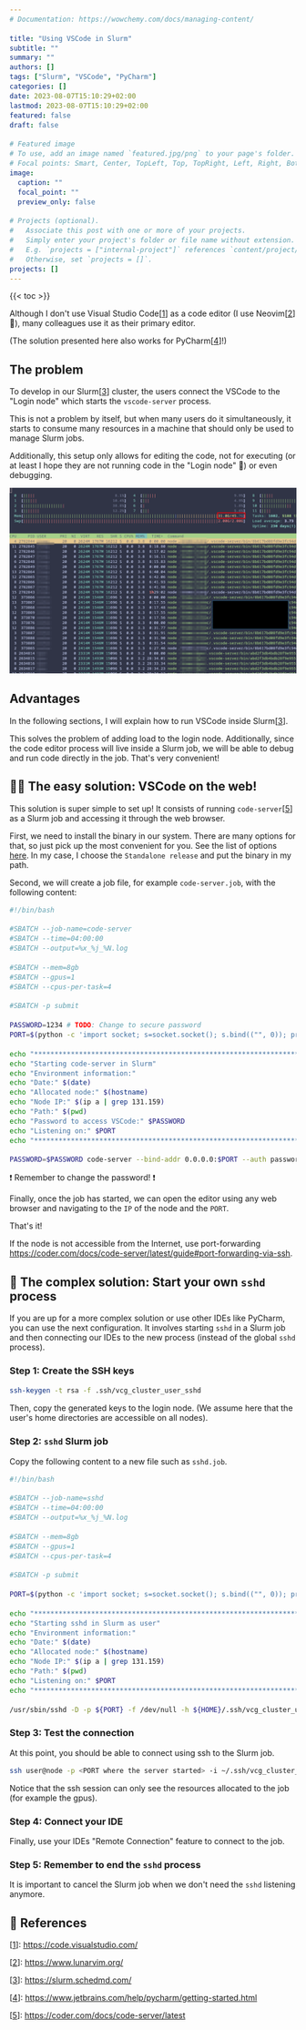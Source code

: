 ```yaml
---
# Documentation: https://wowchemy.com/docs/managing-content/

title: "Using VSCode in Slurm"
subtitle: ""
summary: ""
authors: []
tags: ["Slurm", "VSCode", "PyCharm"]
categories: []
date: 2023-08-07T15:10:29+02:00
lastmod: 2023-08-07T15:10:29+02:00
featured: false
draft: false

# Featured image
# To use, add an image named `featured.jpg/png` to your page's folder.
# Focal points: Smart, Center, TopLeft, Top, TopRight, Left, Right, BottomLeft, Bottom, BottomRight.
image:
  caption: ""
  focal_point: ""
  preview_only: false

# Projects (optional).
#   Associate this post with one or more of your projects.
#   Simply enter your project's folder or file name without extension.
#   E.g. `projects = ["internal-project"]` references `content/project/deep-learning/index.md`.
#   Otherwise, set `projects = []`.
projects: []
---
```


{{< toc >}}


Although I don't use Visual Studio Code[[1]] as a code editor (I use Neovim[[2]] 🦸), many colleagues use it as their primary editor. 

(The solution presented here also works for PyCharm[[4]]!)

## The problem

To develop in our Slurm[[3]] cluster, the users connect the VSCode to the "Login node" which starts the `vscode-server` process. 

This is not a problem by itself, but when many users do it simultaneously, it starts to consume many resources in a machine that should only be used to manage Slurm jobs.

Additionally, this setup only allows for editing the code, not for executing (or at least I hope they are not running code in the "Login node" 🤞) or even debugging. 

![htop](htop.png "The Login Node is full of `vscode-server` processes from many users taking 30GB of memory!")

## Advantages

In the following sections, I will explain how to run VSCode inside Slurm[[3]]. 

This solves the problem of adding load to the login node. Additionally, since the code editor process will live inside a Slurm job, we will be able to debug and run code directly in the job. That's very convenient!

## 🧑‍💻 The easy solution: VSCode on the web! 

This solution is super simple to set up! It consists of running `code-server`[[5]] as a Slurm job and accessing it through the web browser.

First, we need to install the binary in our system. There are many options for that, so just pick up the most convenient for you. See the list of options [here](https://coder.com/docs/code-server/latest/install). In my case, I choose the `Standalone release` and put the binary in my path.

Second, we will create a job file, for example `code-server.job`, with the following content:

```bash
#!/bin/bash 
 
#SBATCH --job-name=code-server
#SBATCH --time=04:00:00
#SBATCH --output=%x_%j_%N.log 

#SBATCH --mem=8gb 
#SBATCH --gpus=1 
#SBATCH --cpus-per-task=4 

#SBATCH -p submit
 
PASSWORD=1234 # TODO: Change to secure password
PORT=$(python -c 'import socket; s=socket.socket(); s.bind(("", 0)); print(s.getsockname()[1]); s.close()')

echo "********************************************************************" 
echo "Starting code-server in Slurm"
echo "Environment information:" 
echo "Date:" $(date)
echo "Allocated node:" $(hostname)
echo "Node IP:" $(ip a | grep 131.159)
echo "Path:" $(pwd)
echo "Password to access VSCode:" $PASSWORD
echo "Listening on:" $PORT
echo "********************************************************************" 

PASSWORD=$PASSWORD code-server --bind-addr 0.0.0.0:$PORT --auth password --disable-telemetry
```

❗ Remember to change the password! ❗

Finally, once the job has started, we can open the editor using any web browser and navigating to the `IP` of the node and the `PORT`.

That's it!

 If the node is not accessible from the Internet, use port-forwarding https://coder.com/docs/code-server/latest/guide#port-forwarding-via-ssh.

## 👷 The complex solution: Start your own `sshd` process

If you are up for a more complex solution or use other IDEs like PyCharm, you can use the next configuration. It involves starting `sshd` in a Slurm  job and then connecting our IDEs to the new process (instead of the global `sshd` process).

### Step 1: Create the SSH keys

```bash
ssh-keygen -t rsa -f .ssh/vcg_cluster_user_sshd
```

Then, copy the generated keys to the login node. (We assume here that the user's home directories are accessible on all nodes).

### Step 2: `sshd` Slurm job

Copy the following content to a new file such as `sshd.job`.

```bash
#!/bin/bash 
 
#SBATCH --job-name=sshd
#SBATCH --time=04:00:00
#SBATCH --output=%x_%j_%N.log 

#SBATCH --mem=8gb 
#SBATCH --gpus=1 
#SBATCH --cpus-per-task=4 

#SBATCH -p submit
 
PORT=$(python -c 'import socket; s=socket.socket(); s.bind(("", 0)); print(s.getsockname()[1]); s.close()')

echo "********************************************************************" 
echo "Starting sshd in Slurm as user"
echo "Environment information:" 
echo "Date:" $(date)
echo "Allocated node:" $(hostname)
echo "Node IP:" $(ip a | grep 131.159)
echo "Path:" $(pwd)
echo "Listening on:" $PORT
echo "********************************************************************" 

/usr/sbin/sshd -D -p ${PORT} -f /dev/null -h ${HOME}/.ssh/vcg_cluster_user_sshd
```

### Step 3: Test the connection

At this point, you should be able to connect using ssh to the Slurm job.

```bash
ssh user@node -p <PORT where the server started> -i ~/.ssh/vcg_cluster_user_sshd
```

Notice that the ssh session can only see the resources allocated to the job (for example the gpus).

### Step 4: Connect your IDE

Finally, use your IDEs "Remote Connection" feature to connect to the job.

### Step 5: Remember to end the `sshd` process

It is important to cancel the Slurm job when we don't need the `sshd` listening anymore.

## 📑 References

[1]: https://code.visualstudio.com/
[[1]]: https://code.visualstudio.com/

[2]: https://www.lunarvim.org/
[[2]]: https://www.lunarvim.org/

[3]: https://slurm.schedmd.com/
[[3]]: https://slurm.schedmd.com/

[4]: https://www.jetbrains.com/help/pycharm/getting-started.html
[[4]]: https://www.jetbrains.com/help/pycharm/getting-started.html

[5]: https://coder.com/docs/code-server/latest
[[5]]: https://coder.com/docs/code-server/latest
